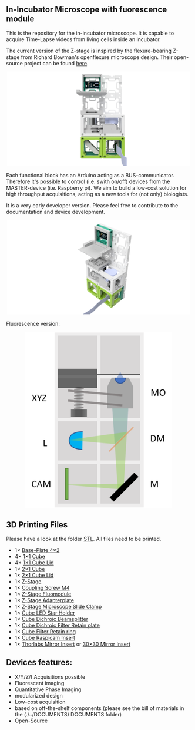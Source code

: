 ## In-Incubator Microscope with fuorescence module
This is the repository for the in-incubator microscope. It is capable to acquire Time-Lapse videos from living cells inside an incubator.

The current version of the Z-stage is inspired by the flexure-bearing Z-stage from Richard Bowman's openflexure microscope design. Their open-source project can be found [here](https://openflexure.org).


<p align="center">
<img src="./IMAGES/Assembly_UKJ_Microscope_v4.png" width="500">
</p>


Each functional block has an Arduino acting as a BUS-communicator. Therefore it's possible to control (i.e. swith on/off) devices from the MASTER-device (i.e. Raspberry pi). We aim to build a low-cost solution for high throughput acquisitions, acting as a new tools for (not only) biologists.

It is a very early developer version. Please feel free to contribute to the documentation and device development.

<p align="center">
<img src="./IMAGES/Assembly_UKJ_Microscope_v4_2.png" width="500">
</p>

Fluorescence version:
<p align="center">
<img src="./IMAGES/UC2_Setups_4_fluorescence.png" width="400">
</p>

## 3D Printing Files
Please have a look at the folder [STL](./STL). All files need to be printed.

* 1× [Base-Plate 4×2](./STL/Assembly_base_4x2.stl)
* 4× [1×1 Cube](./STL/10_Cube_1x1_v2.stl)
* 4× [1×1 Cube Lid](./STL/10_Lid_1x1_v2.stl)
* 1× [2×1 Cube](./STL/10_Cube_2x1_v2.stl)
* 1× [2×1 Cube Lid](./STL/10_Lid_el_2x1_v2.stl)
* 1× [Z-Stage](./STL/20_focus_inlet_triangle_spiral_v6.stl)
* 1× [Coupling Screw M4](./STL/30_Coupling_Screw_28BYJ_M4.stl)
* 1× [Z-Stage Fluomodule](./STL/30_Z_Stage_Fluomodule_12.stl)
* 1× [Z-Stage Adapterplate](./STL/30_Z_Stage_Adapterplate_11.stl)
* 1× [Z-Stage Microscope Slide Clamp](./STL/40_XY_Stage_Clamp_Slide_9.stl)
* 1× [Cube LED Star Holder](./STL/ASSEMBLY_CUBE_LED_20_Cube_insert_LED_holder.stl)
* 1× [Cube Dichroic Beamsplitter](./STL/20_Cube_Insert_Beamsplittercube_Base.stl)
* 1× [Cube Dichroic Filter Retain plate](./STL/20_Cube_Insert_Beamsplittercube_Dichroicmirror_Retainplate.stl)
* 1× [Cube Filter Retain ring](./STL/20_Cube_Insert_Beamsplittercube_Retainring_25mm.stl)
* 1× [Cube Raspicam Insert](./STL/20_Cube_Insert_RaspiCam.stl)
* 1× [Thorlabs Mirror Insert](./STL/20_Cube_Insert_Mirror_Holder_v2.stl) or [30×30 Mirror Insert](./STL/20_Cube_Insert_Mirror_Holder_30x30Mirror_v2.stl)

## Devices features:

* X/Y/Z/t Acquisitions possible
* Fluorescent imaging
* Quantitative Phase Imaging
* modularized design
* Low-cost acquisition
* based on off-the-shelf components (please see the bill of materials in the (./../DOCUMENTS) DOCUMENTS folder)
* Open-Source

